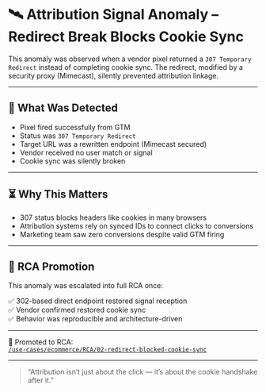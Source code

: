# 🛰️ Attribution Signal Anomaly – Redirect Break Blocks Cookie Sync

This anomaly was observed when a vendor pixel returned a `307 Temporary Redirect` instead of completing cookie sync. The redirect, modified by a security proxy (Mimecast), silently prevented attribution linkage.

---

## 🧪 What Was Detected

- Pixel fired successfully from GTM  
- Status was `307 Temporary Redirect`  
- Target URL was a rewritten endpoint (Mimecast secured)  
- Vendor received no user match or signal  
- Cookie sync was silently broken

---

## ⏳ Why This Matters

- 307 status blocks headers like cookies in many browsers  
- Attribution systems rely on synced IDs to connect clicks to conversions  
- Marketing team saw zero conversions despite valid GTM firing

---

## 🎯 RCA Promotion

This anomaly was escalated into full RCA once:

✅ 302-based direct endpoint restored signal reception  
✅ Vendor confirmed restored cookie sync  
✅ Behavior was reproducible and architecture-driven

---

🔁 Promoted to RCA:  
[`/use-cases/ecommerce/RCA/02-redirect-blocked-cookie-sync`](../../../use-cases/ecommerce/RCA/02-redirect-blocked-cookie-sync/)

---

> “Attribution isn’t just about the click — it’s about the cookie handshake after it.”
